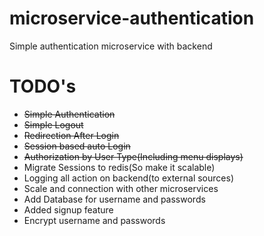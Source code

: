 # microservice-authentication
Simple authentication microservice with backend
# TODO's
- ~~Simple Authentication~~
- ~~Simple Logout~~
- ~~Redirection After Login~~
- ~~Session based auto Login~~
- ~~Authorization by User Type(Including menu displays)~~
- Migrate Sessions to redis(So make it scalable)
- Logging all action on backend(to external sources)
- Scale and connection with other microservices
- Add Database for username and passwords
- Added signup feature
- Encrypt username and passwords